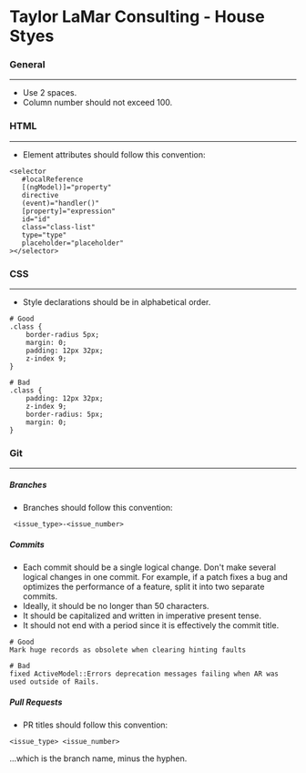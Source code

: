 # Taylor LaMar Consulting - House Styes


### General
------
- Use 2 spaces.
- Column number should not exceed 100.

### HTML
------
- Element attributes should follow this convention:
 ```
 <selector
    #localReference
    [(ngModel)]="property"
    directive
    (event)="handler()"
    [property]="expression"
    id="id"
    class="class-list"
    type="type"
    placeholder="placeholder"
 ></selector>
 ```

### CSS
------
- Style declarations should be in alphabetical order.
 ```
 # Good
 .class {
     border-radius 5px;
     margin: 0;
     padding: 12px 32px;
     z-index 9;
 }

 # Bad
 .class {
     padding: 12px 32px;
     z-index 9;
     border-radius: 5px;
     margin: 0;
 }
 ```

### Git
------
##### Branches
- Branches should follow this convention:
 ```
  <issue_type>-<issue_number> 
 ```

##### Commits
- Each commit should be a single logical change. Don't make several logical changes in one commit. For example, if a patch fixes a bug and optimizes the performance of a feature, split it into two separate commits.
-  Ideally, it should be no longer than 50 characters.
-  It should be capitalized and written in imperative present tense.
-  It should not end with a period since it is effectively the commit title.
 ```
 # Good
 Mark huge records as obsolete when clearing hinting faults

 # Bad
 fixed ActiveModel::Errors deprecation messages failing when AR was used outside of Rails.
 ```

##### Pull Requests
- PR titles should follow this convention:
 ```
 <issue_type> <issue_number>
 ```
 ...which is the branch name, minus the hyphen.
